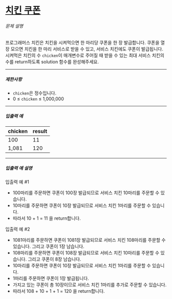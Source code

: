 # [치킨 쿠폰](https://school.programmers.co.kr/learn/courses/30/lessons/120884)


###### 문제 설명


프로그래머스 치킨은 치킨을 시켜먹으면 한 마리당 쿠폰을 한 장 발급합니다. 쿠폰을 열 장 모으면 치킨을 한 마리 서비스로 받을 수 있고, 서비스 치킨에도 쿠폰이 발급됩니다. 시켜먹은 치킨의 수 `chicken`이 매개변수로 주어질 때 받을 수 있는 최대 서비스 치킨의 수를 return하도록 solution 함수를 완성해주세요.




---


##### 제한사항


* `chicken`은 정수입니다.
* 0 ≤ `chicken` ≤ 1,000,000




---


##### 입출력 예




| chicken | result |
| --- | --- |
| 100 | 11 |
| 1,081 | 120 |




---


##### 입출력 예 설명


입출력 예 \#1


* 100마리를 주문하면 쿠폰이 100장 발급되므로 서비스 치킨 10마리를 주문할 수 있습니다.
* 10마리를 주문하면 쿠폰이 10장 발급되므로 서비스 치킨 1마리를 주문할 수 있습니다.
* 따라서 10 \+ 1 \= 11 을 return합니다.


입출력 예 \#2


* 1081마리를 주문하면 쿠폰이 1081장 발급되므로 서비스 치킨 108마리를 주문할 수 있습니다. 그리고 쿠폰이 1장 남습니다.
* 108마리를 주문하면 쿠폰이 108장 발급되므로 서비스 치킨 10마리를 주문할 수 있습니다. 그리고 쿠폰이 8장 남습니다.
* 10마리를 주문하면 쿠폰이 10장 발급되므로 서비스 치킨 1마리를 주문할 수 있습니다.
* 1마리를 주문하면 쿠폰이 1장 발급됩니다.
* 가지고 있는 쿠폰이 총 10장이므로 서비스 치킨 1마리를 추가로 주문할 수 있습니다.
* 따라서 108 \+ 10 \+ 1 \+ 1 \= 120 을 return합니다.



